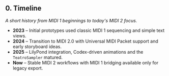 ## 0. Timeline
_A short history from MIDI 1 beginnings to today's MIDI 2 focus._

- **2023** – Initial prototypes used classic MIDI 1 sequencing and simple text views.
- **2024** – Transition to MIDI 2.0 with Universal MIDI Packet support and early storyboard ideas.
- **2025** – LilyPond integration, Codex-driven animations and the `TeatroSampler` matured.
- **Now** – Stable MIDI 2 workflows with MIDI 1 bridging available only for legacy export.
